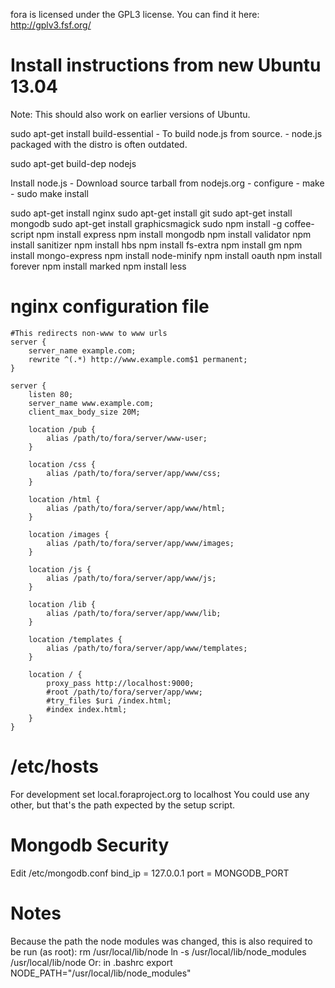 fora is licensed under the GPL3 license.
You can find it here: http://gplv3.fsf.org/

Install instructions from new Ubuntu 13.04
===============================================
Note: This should also work on earlier versions of Ubuntu.

sudo apt-get install build-essential
    - To build node.js from source.
    - node.js packaged with the distro is often outdated.
    
sudo apt-get build-dep nodejs
    
Install node.js
    - Download source tarball from nodejs.org
    - configure
    - make
    - sudo make install

sudo apt-get install nginx
sudo apt-get install git
sudo apt-get install mongodb
sudo apt-get install graphicsmagick
sudo npm install -g coffee-script
npm install express
npm install mongodb
npm install validator
npm install sanitizer
npm install hbs
npm install fs-extra
npm install gm
npm install mongo-express
npm install node-minify
npm install oauth
npm install forever
npm install marked
npm install less

nginx configuration file
========================

```
#This redirects non-www to www urls
server {
    server_name example.com;
    rewrite ^(.*) http://www.example.com$1 permanent;
}

server {
    listen 80;
    server_name www.example.com;
    client_max_body_size 20M;

    location /pub {
        alias /path/to/fora/server/www-user;
    }

    location /css {
        alias /path/to/fora/server/app/www/css;
    }

    location /html {
        alias /path/to/fora/server/app/www/html;
    }

    location /images {
        alias /path/to/fora/server/app/www/images;
    }

    location /js {
        alias /path/to/fora/server/app/www/js;
    }

    location /lib {
        alias /path/to/fora/server/app/www/lib;
    }

    location /templates {
        alias /path/to/fora/server/app/www/templates;
    }

    location / {
        proxy_pass http://localhost:9000;
        #root /path/to/fora/server/app/www;
        #try_files $uri /index.html;
        #index index.html;
    }
}                         
```      

/etc/hosts
==========
For development set local.foraproject.org to localhost
You could use any other, but that's the path expected by the setup script.

Mongodb Security
================
Edit /etc/mongodb.conf
bind_ip = 127.0.0.1
port = MONGODB_PORT    

Notes
=====
Because the path the node modules was changed, this is also required to be run (as root):
rm /usr/local/lib/node
ln -s /usr/local/lib/node_modules /usr/local/lib/node 
Or: in .bashrc
export NODE_PATH="/usr/local/lib/node_modules"



